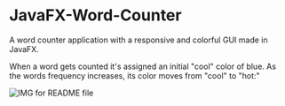 # JavaFX-Word-Counter
A word counter application with a responsive and colorful GUI made in JavaFX.

When a word gets counted it's assigned an initial "cool" color of blue. As the words frequency increases, its color moves from "cool" to "hot:"


![IMG for README file](https://github.com/talkertalker/JavaFX-Word-Counter/blob/master/img/JFXWC.3.png)
